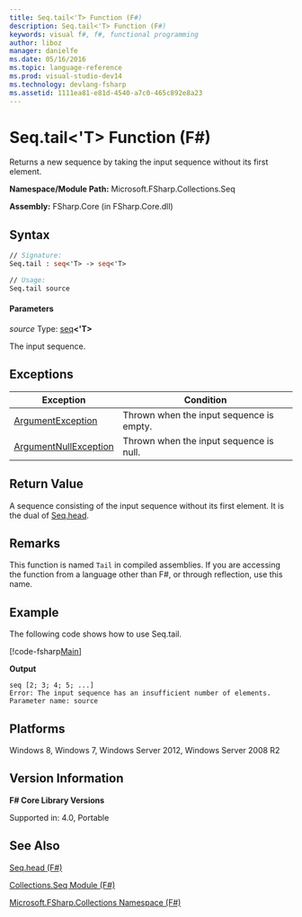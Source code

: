 ```yaml
---
title: Seq.tail<'T> Function (F#)
description: Seq.tail<'T> Function (F#)
keywords: visual f#, f#, functional programming
author: liboz
manager: danielfe
ms.date: 05/16/2016
ms.topic: language-reference
ms.prod: visual-studio-dev14
ms.technology: devlang-fsharp
ms.assetid: 1111ea81-e81d-4540-a7c0-465c892e8a23
---
```


# Seq.tail<'T> Function (F#)

Returns a new sequence by taking the input sequence without its first element.

**Namespace/Module Path:** Microsoft.FSharp.Collections.Seq

**Assembly:** FSharp.Core (in FSharp.Core.dll)


## Syntax

```fsharp
// Signature:
Seq.tail : seq<'T> -> seq<'T>

// Usage:
Seq.tail source
```

#### Parameters
*source*
Type: [seq](https://msdn.microsoft.com/library/2f0c87c6-8a0d-4d33-92a6-10d1d037ce75)**&lt;'T&gt;**

The input sequence.

## Exceptions

|Exception|Condition|
|----|----|
|[ArgumentException](https://msdn.microsoft.com/library/system.argumentexception.aspx)|Thrown when the input sequence is empty.|
|[ArgumentNullException](https://msdn.microsoft.com/library/system.argumentnullexception.aspx)|Thrown when the input sequence is null.|

## Return Value

A sequence consisting of the input sequence without its first element. It is the dual of [Seq.head](seq.head%5B't%5D-function-%5Bfsharp%5D.md).

## Remarks
This function is named `Tail` in compiled assemblies. If you are accessing the function from a language other than F#, or through reflection, use this name.

## Example

The following code shows how to use Seq.tail.

[!code-fsharp[Main](~samples/snippets/fsharp/sequences/snippet204.fs)]

**Output**

```
seq [2; 3; 4; 5; ...]
Error: The input sequence has an insufficient number of elements.
Parameter name: source
```

## Platforms
Windows 8, Windows 7, Windows Server 2012, Windows Server 2008 R2


## Version Information
**F# Core Library Versions**

Supported in: 4.0, Portable

## See Also
[Seq.head &#40;F&#35;&#41;](seq.head%5B't%5D-function-%5Bfsharp%5D.md)

[Collections.Seq Module &#40;F&#35;&#41;](Collections.Seq-Module-%5BFSharp%5D.md)

[Microsoft.FSharp.Collections Namespace &#40;F&#35;&#41;](Microsoft.FSharp.Collections-Namespace-%5BFSharp%5D.md)
